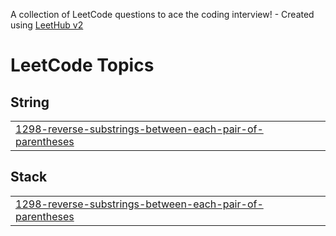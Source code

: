 A collection of LeetCode questions to ace the coding interview! - Created using [LeetHub v2](https://github.com/arunbhardwaj/LeetHub-2.0)
<!---LeetCode Topics Start-->
# LeetCode Topics
## String
|  |
| ------- |
| [1298-reverse-substrings-between-each-pair-of-parentheses](https://github.com/M-SRIKAR-VARDHAN/DAILY-PRACTICE/tree/master/1298-reverse-substrings-between-each-pair-of-parentheses) |
## Stack
|  |
| ------- |
| [1298-reverse-substrings-between-each-pair-of-parentheses](https://github.com/M-SRIKAR-VARDHAN/DAILY-PRACTICE/tree/master/1298-reverse-substrings-between-each-pair-of-parentheses) |
<!---LeetCode Topics End-->